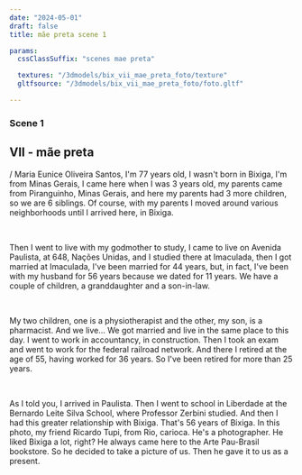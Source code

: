 ```yaml
---
date: "2024-05-01"
draft: false
title: mãe preta scene 1

params:
  cssClassSuffix: "scenes mae preta"

  textures: "/3dmodels/bix_vii_mae_preta_foto/texture"
  gltfsource: "/3dmodels/bix_vii_mae_preta_foto/foto.gltf"

---
```

### Scene 1
## VII - mãe preta
<canvas id="c"></canvas>
<p>/ Maria Eunice Oliveira Santos, I'm 77 years old, I wasn't born in Bixiga, I'm from Minas Gerais, I came here when I was 3 years old, my parents came from Piranguinho, Minas Gerais, and here my parents had 3 more children, so we are 6 siblings. Of course, with my parents I moved around various neighborhoods until I arrived here, in Bixiga.</p><br>

<p>Then I went to live with my godmother to study, I came to live on Avenida Paulista, at 648, Nações Unidas, and I studied there at Imaculada, then I got married at Imaculada, I've been married for 44 years, but, in fact, I've been with my husband for 56 years because we dated for 11 years. We have a couple of children, a granddaughter and a son-in-law.</p><br> 

<p>My two children, one is a physiotherapist and the other, my son, is a pharmacist. And we live... We got married and live in the same place to this day. I went to work in accountancy, in construction. Then I took an exam and went to work for the federal railroad network. And there I retired at the age of 55, having worked for 36 years. So I've been retired for more than 25 years.</p><br>

<p>As I told you, I arrived in Paulista. Then I went to school in Liberdade at the Bernardo Leite Silva School, where Professor Zerbini studied. And then I had this greater relationship with Bixiga. That's 56 years of Bixiga. In this photo, my friend Ricardo Tupi, from Rio, carioca. He's a photographer. He liked Bixiga a lot, right? He always came here to the Arte Pau-Brasil bookstore. So he decided to take a picture of us. Then he gave it to us as a present.
</p>